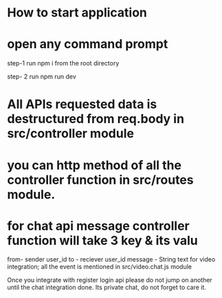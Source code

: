 # How to start application
# open any command prompt
step-1
run npm i from the root directory

step- 2
run npm run dev

# All APIs requested data is destructured from req.body in src/controller module
# you can http method of all the controller function in src/routes module.
# for chat api message controller function will take 3 key & its valu
 from- sender user_id
 to - reciever user_id
 message - String text
 for video integration;
all the event is mentioned in src/video.chat.js module

Once you integrate with register login api please do not jump on another until the chat integration done.
Its private chat, do not forget to care it.